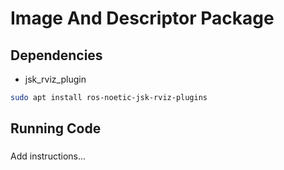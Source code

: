 # Image And Descriptor Package

## Dependencies
* jsk_rviz_plugin
```bash 
sudo apt install ros-noetic-jsk-rviz-plugins
```

## Running Code

###
Add instructions...